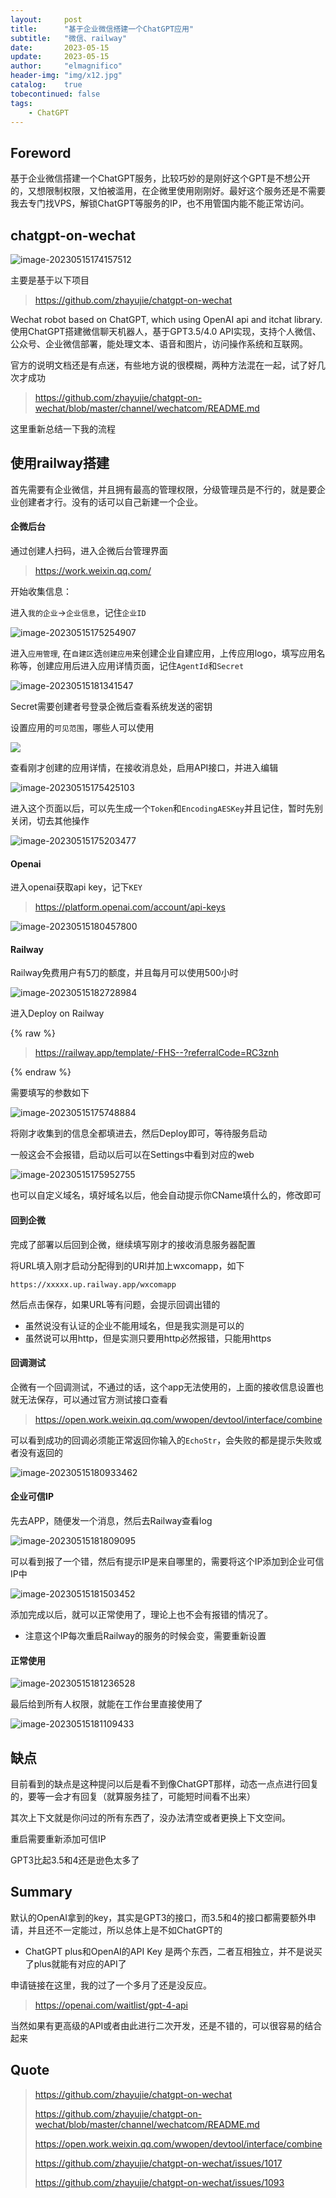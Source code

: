 ```yaml
---
layout:     post
title:      "基于企业微信搭建一个ChatGPT应用"
subtitle:   "微信、railway"
date:       2023-05-15
update:     2023-05-15
author:     "elmagnifico"
header-img: "img/x12.jpg"
catalog:    true
tobecontinued: false
tags:
    - ChatGPT
---
```


## Foreword

基于企业微信搭建一个ChatGPT服务，比较巧妙的是刚好这个GPT是不想公开的，又想限制权限，又怕被滥用，在企微里使用刚刚好。最好这个服务还是不需要我去专门找VPS，解锁ChatGPT等服务的IP，也不用管国内能不能正常访问。





## chatgpt-on-wechat

![image-20230515174157512](https://img.elmagnifico.tech/static/upload/elmagnifico/202305151742617.png)

主要是基于以下项目

> https://github.com/zhayujie/chatgpt-on-wechat

Wechat robot based on ChatGPT, which using OpenAI api and itchat library. 使用ChatGPT搭建微信聊天机器人，基于GPT3.5/4.0 API实现，支持个人微信、公众号、企业微信部署，能处理文本、语音和图片，访问操作系统和互联网。



官方的说明文档还是有点迷，有些地方说的很模糊，两种方法混在一起，试了好几次才成功

> https://github.com/zhayujie/chatgpt-on-wechat/blob/master/channel/wechatcom/README.md

这里重新总结一下我的流程



## 使用railway搭建

首先需要有企业微信，并且拥有最高的管理权限，分级管理员是不行的，就是要企业创建者才行。没有的话可以自己新建一个企业。



#### 企微后台

通过创建人扫码，进入企微后台管理界面

> https://work.weixin.qq.com/



开始收集信息：

进入`我的企业`->`企业信息`，记住`企业ID`

![image-20230515175254907](https://img.elmagnifico.tech/static/upload/elmagnifico/202305151752957.png)

进入`应用管理`, 在`自建区`选`创建应用`来创建企业自建应用，上传应用logo，填写应用名称等，创建应用后进入应用详情页面，记住`AgentId`和`Secret`

![image-20230515181341547](https://img.elmagnifico.tech/static/upload/elmagnifico/202305151813583.png)

Secret需要创建者号登录企微后查看系统发送的密钥



设置应用的`可见范围`，哪些人可以使用

![](https://img.elmagnifico.tech/static/upload/elmagnifico/202305151812561.png)



查看刚才创建的应用详情，在接收消息处，启用API接口，并进入编辑

![image-20230515175425103](https://img.elmagnifico.tech/static/upload/elmagnifico/202305151754143.png)

进入这个页面以后，可以先生成一个`Token`和`EncodingAESKey`并且记住，暂时先别关闭，切去其他操作

![image-20230515175203477](https://img.elmagnifico.tech/static/upload/elmagnifico/202305151752521.png)



#### Openai

进入openai获取api key，记下`KEY`

> https://platform.openai.com/account/api-keys

![image-20230515180457800](https://img.elmagnifico.tech/static/upload/elmagnifico/202305151804858.png)



#### Railway

Railway免费用户有5刀的额度，并且每月可以使用500小时

![image-20230515182728984](https://img.elmagnifico.tech/static/upload/elmagnifico/202305151827035.png)

进入Deploy on Railway

{% raw %}

> https://railway.app/template/-FHS--?referralCode=RC3znh

{% endraw %}

需要填写的参数如下

![image-20230515175748884](https://img.elmagnifico.tech/static/upload/elmagnifico/202305151757951.png)

将刚才收集到的信息全都填进去，然后Deploy即可，等待服务启动



一般这会不会报错，启动以后可以在Settings中看到对应的web

![image-20230515175952755](https://img.elmagnifico.tech/static/upload/elmagnifico/202305151759810.png)

也可以自定义域名，填好域名以后，他会自动提示你CName填什么的，修改即可



#### 回到企微

完成了部署以后回到企微，继续填写刚才的接收消息服务器配置

将URL填入刚才启动分配得到的URl并加上wxcomapp，如下

```
https://xxxxx.up.railway.app/wxcomapp
```

 然后点击保存，如果URL等有问题，会提示回调出错的

- 虽然说没有认证的企业不能用域名，但是我实测是可以的
- 虽然说可以用http，但是实测只要用http必然报错，只能用https



#### 回调测试

企微有一个回调测试，不通过的话，这个app无法使用的，上面的接收信息设置也就无法保存，可以通过官方测试接口查看

> https://open.work.weixin.qq.com/wwopen/devtool/interface/combine



可以看到成功的回调必须能正常返回你输入的`EchoStr`，会失败的都是提示失败或者没有返回的

![image-20230515180933462](https://img.elmagnifico.tech/static/upload/elmagnifico/202305151809516.png)



#### 企业可信IP

先去APP，随便发一个消息，然后去Railway查看log

![image-20230515181809095](https://img.elmagnifico.tech/static/upload/elmagnifico/202305151818153.png)

可以看到报了一个错，然后有提示IP是来自哪里的，需要将这个IP添加到企业可信IP中



![image-20230515181503452](https://img.elmagnifico.tech/static/upload/elmagnifico/202305151819972.png)

添加完成以后，就可以正常使用了，理论上也不会有报错的情况了。

- 注意这个IP每次重启Railway的服务的时候会变，需要重新设置



#### 正常使用

![image-20230515181236528](https://img.elmagnifico.tech/static/upload/elmagnifico/202305151812561.png)

最后给到所有人权限，就能在工作台里直接使用了

![image-20230515181109433](https://img.elmagnifico.tech/static/upload/elmagnifico/202305151811493.png)



## 缺点

目前看到的缺点是这种提问以后是看不到像ChatGPT那样，动态一点点进行回复的，要等一会才有回复（就算服务挂了，可能短时间看不出来）

其次上下文就是你问过的所有东西了，没办法清空或者更换上下文空间。

重启需要重新添加可信IP

GPT3比起3.5和4还是逊色太多了



## Summary

默认的OpenAI拿到的key，其实是GPT3的接口，而3.5和4的接口都需要额外申请，并且还不一定能过，所以总体上是不如ChatGPT的

- ChatGPT plus和OpenAI的API Key 是两个东西，二者互相独立，并不是说买了plus就能有对应的API了

申请链接在这里，我的过了一个多月了还是没反应。

> https://openai.com/waitlist/gpt-4-api



当然如果有更高级的API或者由此进行二次开发，还是不错的，可以很容易的结合起来



## Quote

> https://github.com/zhayujie/chatgpt-on-wechat
>
> https://github.com/zhayujie/chatgpt-on-wechat/blob/master/channel/wechatcom/README.md
>
> https://open.work.weixin.qq.com/wwopen/devtool/interface/combine
>
> https://github.com/zhayujie/chatgpt-on-wechat/issues/1017
>
> https://github.com/zhayujie/chatgpt-on-wechat/issues/1093
